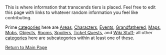 This is where information that transcends tiers is placed. Feel free to
edit this page with links to whatever random information you feel like
contributing.

Prime [categories](Category_Structure.md "wikilink") here are
[Areas](:Category:_Areas.md "wikilink"),
[Characters](:Category:_Characters.md "wikilink"),
[Events](:Category:_Events.md "wikilink"),
[Grandfathered](:Category:_Grandfathered.md "wikilink"),
[Maps](:Category:_Maps.md "wikilink"),
[Mobs](:Category:_Mobs.md "wikilink"),
[Objects](:Category:_Objects.md "wikilink"),
[Rooms](:Category:_Rooms.md "wikilink"),
[Spoilers](:Category:_Spoilers.md "wikilink"), [Ticket
Quests](:Category:_Ticket_Quests.md "wikilink"), and [Wiki
Stuff](:Category:_Wiki_Stuff.md "wikilink"); all other
[categories](Category_Structure.md "wikilink") here are subcategories
within at least one of these.

[Return to Main Page](Main_Page.md "wikilink")
